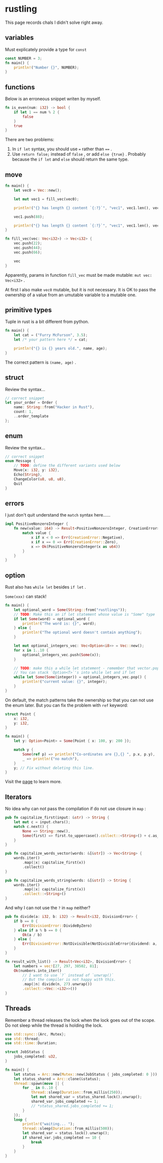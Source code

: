 # rustling

This page records chals I didn't solve right away.

## variables

Must explicately provide a type for `const`
~~~rust
const NUMBER = 3;
fn main() {
    println!("Number {}", NUMBER);
}
~~~

## functions

Below is an erroneous snippet writen by myself. 

~~~rust
fn is_even(num: i32) -> bool {
    if let 1 == num % 2 {
        false
    }
    true
}
~~~

There are two problems:

1. In `if let` syntax, you should use `=` rather than `==` .
2. Use `return false;` instead of `false` , or add `else {true}` . Probably because the `if let` and `else` should return the same type.

## move 

~~~rust
fn main() {
    let vec0 = Vec::new();

    let mut vec1 = fill_vec(vec0);

    println!("{} has length {} content `{:?}`", "vec1", vec1.len(), vec1);

    vec1.push(88);

    println!("{} has length {} content `{:?}`", "vec1", vec1.len(), vec1);
}

fn fill_vec(vec: Vec<i32>) -> Vec<i32> {
    vec.push(22);
    vec.push(44);
    vec.push(66);

    vec
}
~~~

Apparently, params in function `fill_vec` must be made mutable: `mut vec: Vec<i32>` .

At first I also make `vec0` mutable, but it is not necessary. It is OK to pass the ownership of a value from an umutable variable to a mutable one.

## primitive types

Tuple in rust is a bit different from python.

~~~rust
fn main() {
    let cat = ("Furry McFurson", 3.5);
    let /* your pattern here */ = cat;

    println!("{} is {} years old.", name, age);
}
~~~

The correct pattern is `(name, age)` .

## struct

Review the syntax...

~~~rust
// correct snippet
let your_order = Order {
    name: String::from("Hacker in Rust"),
    count: 1,
    ..order_template
};
~~~

## enum

Review the syntax...

~~~rust
// correct snippet
enum Message {
    // TODO: define the different variants used below
    Move{x: i32, y: i32},
    Echo(String),
    ChangeColor(u8, u8, u8),
    Quit
}
~~~

## errors
I just don't quit understand the `match` syntax here......

~~~rust
impl PositiveNonzeroInteger {
    fn new(value: i64) -> Result<PositiveNonzeroInteger, CreationError> {
        match value {
            x if x < 0 => Err(CreationError::Negative),
            x if x == 0 => Err(CreationError::Zero),
            x => Ok(PositiveNonzeroInteger(x as u64))
        }
    }
}
~~~

## option

Rust also has `while let` besides `if let` .

`Some(xxx)` can stack!

~~~rust
fn main() {
    let optional_word = Some(String::from("rustlings"));
    // TODO: Make this an if let statement whose value is "Some" type
    if let Some(word) = optional_word {
        println!("The word is: {}", word);
    } else {
        println!("The optional word doesn't contain anything");
    }

    let mut optional_integers_vec: Vec<Option<i8>> = Vec::new();
    for x in 1..10 {
        optional_integers_vec.push(Some(x));
    }

    // TODO: make this a while let statement - remember that vector.pop also adds another layer of Option<T>
    // You can stack `Option<T>`'s into while let and if let
    while let Some(Some(integer)) = optional_integers_vec.pop() {
        println!("current value: {}", integer);
    }
}
~~~

On default, the match patterns take the ownership so that you can not use the enum later. But you can fix the problem with `ref` keyword:

~~~rust
struct Point {
    x: i32,
    y: i32,
}

fn main() {
    let y: Option<Point> = Some(Point { x: 100, y: 200 });

    match y {
        Some(ref p) => println!("Co-ordinates are {},{} ", p.x, p.y),
        _ => println!("no match"),
    }
    y; // Fix without deleting this line.
}
~~~

Visit the [page](https://doc.rust-lang.org/std/keyword.ref.html) to learn more.

## Iterators

No idea why can not pass the compilation if do not use closure in `map` :

~~~rust
pub fn capitalize_first(input: &str) -> String {
    let mut c = input.chars();
    match c.next() {
        None => String::new(),
        Some(first) => first.to_uppercase().collect::<String>() + c.as_str(),
    }
}

pub fn capitalize_words_vector(words: &[&str]) -> Vec<String> {
    words.iter()
        .map(|x| capitalize_first(x))
        .collect()
}

pub fn capitalize_words_string(words: &[&str]) -> String {
    words.iter()
        .map(|x| capitalize_first(x))
        .collect::<String>()
}
~~~

And why I can not use the `?` in `map` neither?

~~~rust
pub fn divide(a: i32, b: i32) -> Result<i32, DivisionError> {
    if b == 0 {
        Err(DivisionError::DivideByZero)
    } else if a % b == 0 {
        Ok(a / b)
    } else {
        Err(DivisionError::NotDivisible(NotDivisibleError{dividend: a, divisor: b}))
    }
}

fn result_with_list() -> Result<Vec<i32>, DivisionError> {
    let numbers = vec![27, 297, 38502, 81];
    Ok(numbers.into_iter()
        // I want to use `?` instead of `unwrap()`
        // But the compiler is not happy with this.
        .map(|n| divide(n, 27).unwrap())
        .collect::<Vec::<i32>>())
}
~~~

## Threads

Remember a thread releases the lock when the lock goes out of the scope. Do not sleep while the thread is holding the lock.

~~~rust
use std::sync::{Arc, Mutex};
use std::thread;
use std::time::Duration;

struct JobStatus {
    jobs_completed: u32,
}

fn main() {
    let status = Arc::new(Mutex::new(JobStatus { jobs_completed: 0 }));
    let status_shared = Arc::clone(&status);
    thread::spawn(move || {
        for _ in 0..10 {
            thread::sleep(Duration::from_millis(250));
            let mut shared_var = status_shared.lock().unwrap();
            shared_var.jobs_completed += 1;
            // *status_shared.jobs_completed += 1;
        }
    });
    loop {
        println!("waiting... ");
        thread::sleep(Duration::from_millis(500));
        let shared_var = status.lock().unwrap();
        if shared_var.jobs_completed == 10 {
            break
        }
    }
}
~~~